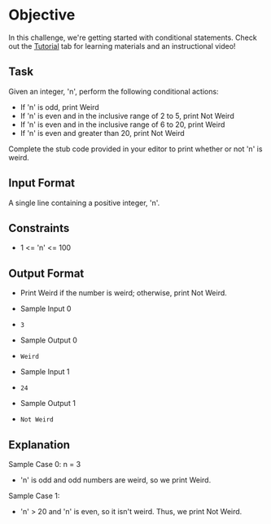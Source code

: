 # Objective
In this challenge, we're getting started with conditional statements. Check out the [Tutorial](https://www.hackerrank.com/challenges/30-conditional-statements/tutorial) tab for learning materials and an instructional video!

## Task
Given an integer, 'n', perform the following conditional actions:
* If 'n' is odd, print Weird
* If 'n' is even and in the inclusive range of 2 to 5, print Not Weird
* If 'n' is even and in the inclusive range of 6 to 20, print Weird
* If 'n' is even and greater than 20, print Not Weird

Complete the stub code provided in your editor to print whether or not 'n' is weird.

## Input Format
A single line containing a positive integer, 'n'.

## Constraints
 * 1 <= 'n' <= 100

## Output Format
* Print Weird if the number is weird; otherwise, print Not Weird.
 
* Sample Input 0
*     3

* Sample Output 0
*     Weird

* Sample Input 1
*     24
 
* Sample Output 1
*     Not Weird

## Explanation
Sample Case 0: n = 3
* 'n' is odd and odd numbers are weird, so we print Weird.

Sample Case 1:
* 'n' > 20 and 'n' is even, so it isn't weird. Thus, we print Not Weird.

